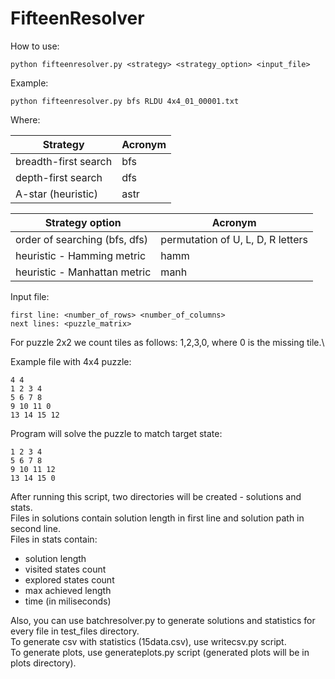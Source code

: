 # FifteenResolver

How to use:

```
python fifteenresolver.py <strategy> <strategy_option> <input_file>
```
Example:
```
python fifteenresolver.py bfs RLDU 4x4_01_00001.txt
```

Where:

| Strategy              | Acronym  |
| --------------------- | -------- |
| breadth-first search  | bfs      |
| depth-first search    | dfs      |
| A-star (heuristic)    | astr     |

| Strategy option               | Acronym                           |
| ----------------------------- | --------------------------------- |
| order of searching (bfs, dfs) | permutation of U, L, D, R letters |
| heuristic - Hamming metric    | hamm                              |
| heuristic - Manhattan metric  | manh                              |

Input file:
```
first line: <number_of_rows> <number_of_columns>
next lines: <puzzle_matrix>
```
For puzzle 2x2 we count tiles as follows: 1,2,3,0, where 0 is the missing tile.\

Example file with 4x4 puzzle:
```
4 4
1 2 3 4
5 6 7 8
9 10 11 0
13 14 15 12
```

Program will solve the puzzle to match target state:
```
1 2 3 4
5 6 7 8
9 10 11 12
13 14 15 0
```

After running this script, two directories will be created - solutions and stats.\
Files in solutions contain solution length in first line and solution path in second line.\
Files in stats contain:
- solution length
- visited states count
- explored states count
- max achieved length
- time (in miliseconds)

Also, you can use batchresolver.py to generate solutions and statistics for every file in test_files directory.\
To generate csv with statistics (15data.csv), use writecsv.py script.\
To generate plots, use generateplots.py script (generated plots will be in plots directory).


